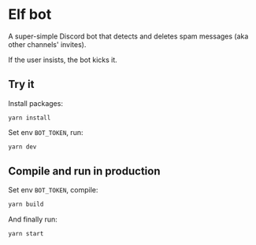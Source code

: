 # Elf bot

A super-simple Discord bot that detects and deletes spam messages (aka other channels' invites).

If the user insists, the bot kicks it.

## Try it

Install packages:

`yarn install`

Set env `BOT_TOKEN`, run:

```bash
yarn dev
```

## Compile and run in production

Set env `BOT_TOKEN`, compile:

```bash
yarn build
```

And finally run:

```bash
yarn start
```
